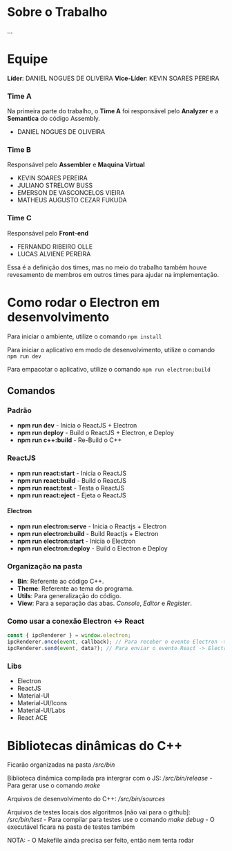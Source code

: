 # Sobre o Trabalho

...

# Equipe

**Líder**: DANIEL NOGUES DE OLIVEIRA
**Vice-Líder**: KEVIN SOARES PEREIRA

### Time A

Na primeira parte do trabalho, o **Time A** foi responsável pelo **Analyzer** e a **Semantica** do código Assembly.

- DANIEL NOGUES DE OLIVEIRA

### Time B

Responsável pelo **Assembler** e **Maquina Virtual**

- KEVIN SOARES PEREIRA
- JULIANO STRELOW BUSS
- EMERSON DE VASCONCELOS VIEIRA
- MATHEUS AUGUSTO CEZAR FUKUDA

### Time C

Responsável pelo **Front-end**

- FERNANDO RIBEIRO OLLE
- LUCAS ALVIENE PEREIRA

Essa é a definição dos times, mas no meio do trabalho também houve revesamento de membros em outros times para ajudar na implementação.

# Como rodar o Electron em desenvolvimento

Para iniciar o ambiente, utilize o comando `npm install`

Para iniciar o aplicativo em modo de desenvolvimento, utilize o comando `npm run dev`

Para empacotar o aplicativo, utilize o comando `npm run electron:build`

## Comandos

### Padrão

- **npm run dev** - Inicia o ReactJS + Electron
- **npm run deploy** - Build o ReactJS + Electron, e Deploy
- **npm run c++:build** - Re-Build o C++

### ReactJS

- **npm run react:start** - Inicia o ReactJS
- **npm run react:build** - Build o ReactJS
- **npm run react:test** - Testa o ReactJS
- **npm run react:eject** - Ejeta o ReactJS

#### Electron

- **npm run electron:serve** - Inicia o Reactjs + Electron
- **npm run electron:build** - Build Reactjs + Electron
- **npm run electron:start** - Inicia o Electron
- **npm run electron:deploy** - Build o Electron e Deploy

### Organização na pasta

- **Bin**: Referente ao código C++.
- **Theme**: Referente ao tema do programa.
- **Utils**: Para generalização do código.
- **View**: Para a separação das abas. _Console_, _Editor_ e _Register_.

### Como usar a conexão Electron <-> React

```js
const { ipcRenderer } = window.electron;
ipcRenderer.once(event, callback); // Para receber o evento Electron -> React
ipcRenderer.send(event, data?); // Para enviar o evento React -> Electron
```

### Libs

- Electron
- ReactJS
- Material-UI
- Material-UI/Icons
- Material-UI/Labs
- React ACE

# Bibliotecas dinâmicas do C++

Ficarão organizadas na pasta _/src/bin_

Biblioteca dinâmica compilada pra intergrar com o JS: _/src/bin/release_ - Para gerar use o comando _make_

Arquivos de desenvolvimento do C++: _/src/bin/sources_

Arquivos de testes locais dos algoritmos [não vai para o github]: _/src/bin/test_ - Para compilar para testes use o comando _make debug_ - O executável ficara na pasta de testes também

NOTA: - O Makefile ainda precisa ser feito, então nem tenta rodar

